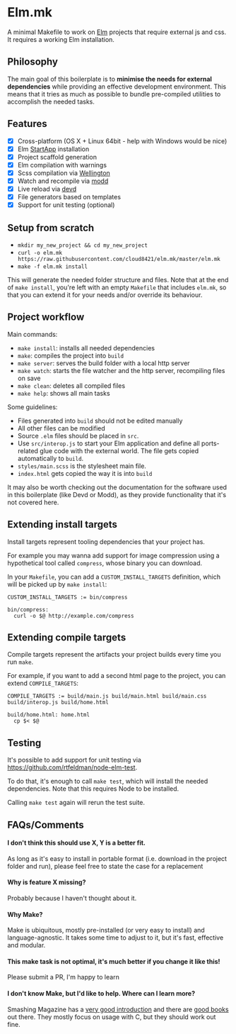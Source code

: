 # Elm.mk

A minimal Makefile to work on [Elm](http://elm-lang.org) projects that require external js and css. It requires
a working Elm installation.

## Philosophy

The main goal of this boilerplate is to **minimise the needs for external dependencies** while providing an effective
development environment. This means that it tries as much as possible to bundle pre-compiled utilities to accomplish the needed tasks.

## Features

- [x] Cross-platform (OS X + Linux 64bit - help with Windows would be nice)
- [x] Elm [StartApp](http://package.elm-lang.org/packages/evancz/start-app/2.0.2/) installation
- [x] Project scaffold generation
- [x] Elm compilation with warnings
- [x] Scss compilation via [Wellington](https://github.com/wellington/wellington)
- [x] Watch and recompile via [modd](https://github.com/cortesi/modd)
- [x] Live reload via [devd](https://github.com/cortesi/devd)
- [x] File generators based on templates
- [x] Support for unit testing (optional)

## Setup from scratch

- `mkdir my_new_project && cd my_new_project`
- `curl -o elm.mk https://raw.githubusercontent.com/cloud8421/elm.mk/master/elm.mk`
- `make -f elm.mk install`

This will generate the needed folder structure and files. Note that at the end of `make install`, you're left with
an empty `Makefile` that includes `elm.mk`, so that you can extend it for your needs and/or override its behaviour.

## Project workflow

Main commands:

- `make install`: installs all needed dependencies
- `make`: compiles the project into `build`
- `make server`: serves the build folder with a local http server
- `make watch`: starts the file watcher and the http server, recompiling files on save
- `make clean`: deletes all compiled files
- `make help`: shows all main tasks

Some guidelines:

- Files generated into `build` should not be edited manually
- All other files can be modified
- Source `.elm` files should be placed in `src`.
- Use `src/interop.js` to start your Elm application and define all ports-related glue code with the external world. The file gets copied automatically to `build`.
- `styles/main.scss` is the stylesheet main file.
- `index.html` gets copied the way it is into `build`

It may also be worth checking out the documentation for the software used in this boilerplate (like Devd or Modd), as they provide functionality that it's not covered here.

## Extending install targets

Install targets represent tooling dependencies that your project has.

For example you may wanna add support for image compression using a hypothetical tool called `compress`, whose binary you can download.

In your `Makefile`, you can add a `CUSTOM_INSTALL_TARGETS` definition, which will be picked up by `make install`:

```
CUSTOM_INSTALL_TARGETS := bin/compress

bin/compress:
  curl -o $@ http://example.com/compress
```

## Extending compile targets

Compile targets represent the artifacts your project builds every time you run `make`.

For example, if you want to add a second html page to the project, you can extend `COMPILE_TARGETS`:

```
COMPILE_TARGETS := build/main.js build/main.html build/main.css build/interop.js build/home.html

build/home.html: home.html
  cp $< $@
```

## Testing

It's possible to add support for unit testing via <https://github.com/rtfeldman/node-elm-test>.

To do that, it's enough to call `make test`, which will install the needed dependencies. Note that this requires Node to be installed.

Calling `make test` again will rerun the test suite.

## FAQs/Comments

#### I don't think this should use X, Y is a better fit.
As long as it's easy to install in portable format (i.e. download in the project folder and run), please feel free to state the case for a replacement

#### Why is feature X missing?
Probably because I haven't thought about it.

#### Why Make?
Make is ubiquitous, mostly pre-installed (or very easy to install) and language-agnostic. It takes some time to adjust to it, but it's fast, effective and modular.

#### This make task is not optimal, it's much better if you change it like this!
Please submit a PR, I'm happy to learn

#### I don't know Make, but I'd like to help. Where can I learn more?
Smashing Magazine has a [very good introduction](https://www.smashingmagazine.com/2015/10/building-web-applications-with-make/) and there are [good books](http://shop.oreilly.com/product/9780596006105.do) out there. They mostly focus on usage with C, but they should work out fine.
